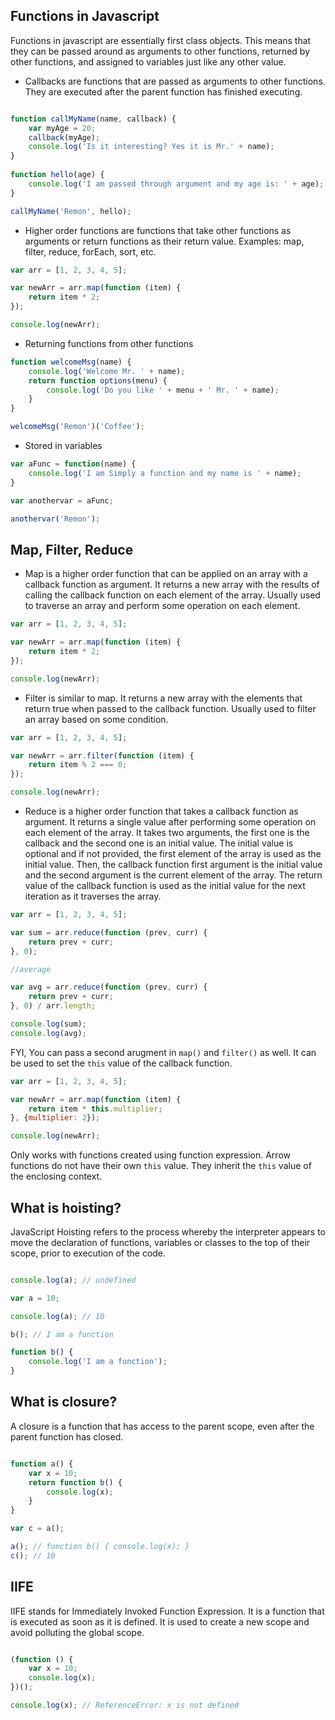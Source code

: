 ## Functions in Javascript 

Functions in javascript are essentially first class objects. This means that they can be passed around as arguments to other functions, returned by other functions, and assigned to variables just like any other value.

- Callbacks are functions that are passed as arguments to other functions. They are executed after the parent function has finished executing.

```javascript

function callMyName(name, callback) {
    var myAge = 20;
    callback(myAge);
    console.log('Is it interesting? Yes it is Mr.' + name);
}
    
function hello(age) {
    console.log('I am passed through argument and my age is: ' + age);
}

callMyName('Remon', hello);
````


- Higher order functions are functions that take other functions as arguments or return functions as their return value. Examples: map, filter, reduce, forEach, sort, etc.

```javascript
var arr = [1, 2, 3, 4, 5];

var newArr = arr.map(function (item) {
    return item * 2;
});

console.log(newArr);
```

- Returning functions from other functions

```javascript
function welcomeMsg(name) {
    console.log('Welcome Mr. ' + name);
    return function options(menu) {
        console.log('Do you like ' + menu + ' Mr. ' + name);
    }
}

welcomeMsg('Remon')('Coffee');
```
- Stored in variables

```javascript
var aFunc = function(name) {
    console.log('I am Simply a function and my name is ' + name);
}

var anothervar = aFunc;

anothervar('Remon');
```

## Map, Filter, Reduce

- Map is a higher order function that can be applied on an array with a callback function as argument. It returns a new array with the results of calling the callback function on each element of the array. Usually used to traverse an array and perform some operation on each element.

```javascript
var arr = [1, 2, 3, 4, 5];

var newArr = arr.map(function (item) {
    return item * 2;
});

console.log(newArr);
```

- Filter is similar to map. It returns a new array with the elements that return true when passed to the callback function. Usually used to filter an array based on some condition.

```javascript
var arr = [1, 2, 3, 4, 5];

var newArr = arr.filter(function (item) {
    return item % 2 === 0;
});

console.log(newArr);
```

- Reduce is a higher order function that takes a callback function as argument. It returns a single value after performing some operation on each element of the array. It takes two arguments, the first one is the callback and the second one is an initial value. The initial value is optional and if not provided, the first element of the array is used as the initial value. Then, the callback function first argument is the initial value and the second argument is the current element of the array. The return value of the callback function is used as the initial value for the next iteration as it traverses the array.

```javascript
var arr = [1, 2, 3, 4, 5];

var sum = arr.reduce(function (prev, curr) {
    return prev + curr;
}, 0);

//average 

var avg = arr.reduce(function (prev, curr) {
    return prev + curr;
}, 0) / arr.length;

console.log(sum);
console.log(avg);
```

FYI, You can pass a second arugment in `map()` and `filter()` as well. It can be used to set the `this` value of the callback function.

```javascript
var arr = [1, 2, 3, 4, 5];

var newArr = arr.map(function (item) {
    return item * this.multiplier;
}, {multiplier: 2});

console.log(newArr);
```
Only works with functions created using function expression. Arrow functions do not have their own `this` value. They inherit the `this` value of the enclosing context.



## What is hoisting? 

JavaScript Hoisting refers to the process whereby the interpreter appears to move the declaration of functions, variables or classes to the top of their scope, prior to execution of the code.

```javascript

console.log(a); // undefined

var a = 10;

console.log(a); // 10

b(); // I am a function

function b() {
    console.log('I am a function');
}


```
## What is closure?

A closure is a function that has access to the parent scope, even after the parent function has closed.

```javascript

function a() {
    var x = 10;
    return function b() {
        console.log(x);
    }
}

var c = a();

a(); // function b() { console.log(x); }
c(); // 10

```

## IIFE

IIFE stands for Immediately Invoked Function Expression. It is a function that is executed as soon as it is defined. It is used to create a new scope and avoid polluting the global scope.

```javascript

(function () {
    var x = 10;
    console.log(x);
})();

console.log(x); // ReferenceError: x is not defined

```




